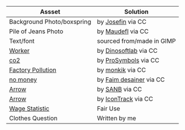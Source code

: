 | Assset | Solution |
|----|----|
| Background Photo/boxspring | by [Josefin](https://unsplash.com/photos/ZV2-d4z1m0k) via CC |
| Pile of Jeans Photo |  by [Maudefl](https://unsplash.com/photos/EDSTj4kCUcw) via CC|
| Text/font | sourced from/made in GIMP |
| [Worker](https://thenounproject.com/icon/worker-1690315/) | by [Dinosoftlab](https://thenounproject.com/dinosoftlab/) via CC|
| [co2](https://thenounproject.com/icon/co2-1970676/) | by [ProSymbols](https://thenounproject.com/prosymbols/) via CC|
| [Factory Pollution](https://thenounproject.com/icon/factory-pollution-2588020/) | by [monkik](https://thenounproject.com/monkik/) via CC |
| [no money](https://thenounproject.com/icon/no-money-4596640/) | by [Faim desainer](https://thenounproject.com/faimdesainer032/) via CC |
| [Arrow](https://thenounproject.com/icon/arrow-2185568/) | by [SANB](https://thenounproject.com/sanb1984sanb/) via CC |
| [Arrow](https://thenounproject.com/icon/arrow-2975403/) | by [IconTrack](https://thenounproject.com/IconTrack/) via CC |
|[Wage Statistic](https://goodonyou.eco/fast-fashion-facts/) | Fair Use |
|Clothes Question | Written by me |
